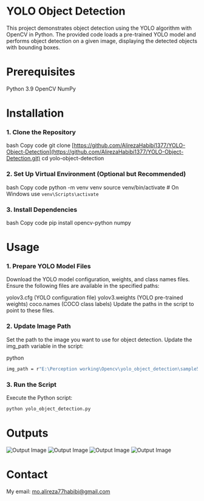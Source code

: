 # YOLO Object Detection

This project demonstrates object detection using the YOLO algorithm with OpenCV in Python. The provided code loads a pre-trained YOLO model and performs object detection on a given image, displaying the detected objects with bounding boxes.

# Prerequisites

Python 3.9
OpenCV
NumPy

# Installation

### 1. Clone the Repository
bash
Copy code
git clone [https://github.com/AlirezaHabibi1377/YOLO-Object-Detection](https://github.com/AlirezaHabibi1377/YOLO-Object-Detection.git)
cd yolo-object-detection

### 2. Set Up Virtual Environment (Optional but Recommended)
bash
Copy code
python -m venv venv
source venv/bin/activate  # On Windows use `venv\Scripts\activate`

### 3. Install Dependencies
bash
Copy code
pip install opencv-python numpy

# Usage

### 1. Prepare YOLO Model Files
Download the YOLO model configuration, weights, and class names files. Ensure the following files are available in the specified paths:

yolov3.cfg (YOLO configuration file)
yolov3.weights (YOLO pre-trained weights)
coco.names (COCO class labels)
Update the paths in the script to point to these files.

### 2. Update Image Path
Set the path to the image you want to use for object detection. Update the img_path variable in the script:

python
```bash
img_path = r"E:\Perception working\Opencv\yolo_object_detection\sample5.jpg"  # Change this to your image path
```

### 3. Run the Script
Execute the Python script:

```bash
python yolo_object_detection.py
```
# Outputs

![Output Image](images/output_sample1.jpg)
![Output Image](images/output_sample2.jpg)
![Output Image](images/output_sample3.jpg)
![Output Image](images/output_sample4.jpg)


# Contact

My email: [mo.alireza77habibi@gmail.com](mailto:mo.alireza77habibi@gmail.com)

